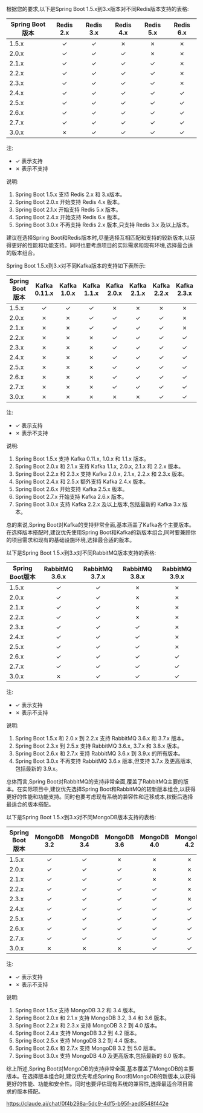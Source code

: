 根据您的要求,以下是Spring Boot 1.5.x到3.x版本对不同Redis版本支持的表格:



| Spring Boot版本 | Redis 2.x | Redis 3.x | Redis 4.x | Redis 5.x | Redis 6.x |  
|---------------|:---------:|:---------:|:---------:|:---------:|:---------:|
| 1.5.x         |     ✓     |     ✓     |     ✗     |     ✗     |     ✗     |   
| 2.0.x         |     ✓     |     ✓     |     ✓     |     ✗     |     ✗     |
| 2.1.x         |     ✓     |     ✓     |     ✓     |     ✓     |     ✗     |
| 2.2.x         |     ✓     |     ✓     |     ✓     |     ✓     |     ✗     |
| 2.3.x         |     ✓     |     ✓     |     ✓     |     ✓     |     ✗     |
| 2.4.x         |     ✓     |     ✓     |     ✓     |     ✓     |     ✓     |
| 2.5.x         |     ✓     |     ✓     |     ✓     |     ✓     |     ✓     |
| 2.6.x         |     ✓     |     ✓     |     ✓     |     ✓     |     ✓     |
| 2.7.x         |     ✓     |     ✓     |     ✓     |     ✓     |     ✓     |
| 3.0.x         |     ✗     |     ✓     |     ✓     |     ✓     |     ✓     |

注:
- ✓ 表示支持
- ✗ 表示不支持


说明:
1. Spring Boot 1.5.x 支持 Redis 2.x 和 3.x版本。
2. Spring Boot 2.0.x 开始支持 Redis 4.x 版本。
3. Spring Boot 2.1.x 开始支持 Redis 5.x 版本。
4. Spring Boot 2.4.x 开始支持 Redis 6.x 版本。
5. Spring Boot 3.0.x 不再支持 Redis 2.x 版本,只支持 Redis 3.x 及以上版本。

建议在选择Spring Boot和Redis版本时,尽量选择互相匹配和支持的较新版本,以获得更好的性能和功能支持。同时也要考虑项目的实际需求和现有环境,选择最合适的版本组合。

Spring Boot 1.5.x到3.x对不同Kafka版本的支持如下表所示:



| Spring Boot版本 | Kafka 0.11.x | Kafka 1.0.x | Kafka 1.1.x | Kafka 2.0.x | Kafka 2.1.x | Kafka 2.2.x | Kafka 2.3.x | Kafka 2.4.x | Kafka 2.5.x | Kafka 2.6.x | Kafka 2.7.x | Kafka 2.8.x | Kafka 3.x |
|---------------|:------------:|:-----------:|:-----------:|:-----------:|:-----------:|:-----------:|:-----------:|:-----------:|:-----------:|:-----------:|:-----------:|:-----------:|:---------:|
| 1.5.x         |      ✓       |     ✓       |     ✓       |     ✗       |     ✗       |     ✗       |     ✗       |     ✗       |     ✗       |     ✗       |     ✗       |     ✗       |     ✗     |
| 2.0.x         |      ✗       |     ✗       |     ✓       |     ✓       |     ✓       |     ✓       |     ✗       |     ✗       |     ✗       |     ✗       |     ✗       |     ✗       |     ✗     |
| 2.1.x         |      ✗       |     ✗       |     ✓       |     ✓       |     ✓       |     ✓       |     ✗       |     ✗       |     ✗       |     ✗       |     ✗       |     ✗       |     ✗     |
| 2.2.x         |      ✗       |     ✗       |     ✗       |     ✓       |     ✓       |     ✓       |     ✓       |     ✗       |     ✗       |     ✗       |     ✗       |     ✗       |     ✗     |
| 2.3.x         |      ✗       |     ✗       |     ✗       |     ✓       |     ✓       |     ✓       |     ✓       |     ✗       |     ✗       |     ✗       |     ✗       |     ✗       |     ✗     |
| 2.4.x         |      ✗       |     ✗       |     ✗       |     ✓       |     ✓       |     ✓       |     ✓       |     ✓       |     ✗       |     ✗       |     ✗       |     ✗       |     ✗     |
| 2.5.x         |      ✗       |     ✗       |     ✗       |     ✓       |     ✓       |     ✓       |     ✓       |     ✓       |     ✗       |     ✗       |     ✗       |     ✗       |     ✗     |
| 2.6.x         |      ✗       |     ✗       |     ✗       |     ✓       |     ✓       |     ✓       |     ✓       |     ✓       |     ✓       |     ✗       |     ✗       |     ✗       |     ✗     |
| 2.7.x         |      ✗       |     ✗       |     ✗       |     ✓       |     ✓       |     ✓       |     ✓       |     ✓       |     ✓       |     ✓       |     ✗       |     ✗       |     ✗     |
| 3.0.x         |      ✗       |     ✗       |     ✗       |     ✗       |     ✗       |     ✓       |     ✓       |     ✓       |     ✓       |     ✓       |     ✓       |     ✓       |     ✓     |

注:
- ✓ 表示支持
- ✗ 表示不支持


说明:
1. Spring Boot 1.5.x 支持 Kafka 0.11.x, 1.0.x 和 1.1.x 版本。
2. Spring Boot 2.0.x 和 2.1.x 支持 Kafka 1.1.x, 2.0.x, 2.1.x 和 2.2.x 版本。
3. Spring Boot 2.2.x 和 2.3.x 支持 Kafka 2.0.x, 2.1.x, 2.2.x 和 2.3.x 版本。
4. Spring Boot 2.4.x 和 2.5.x 额外支持 Kafka 2.4.x 版本。
5. Spring Boot 2.6.x 开始支持 Kafka 2.5.x 版本。
6. Spring Boot 2.7.x 开始支持 Kafka 2.6.x 版本。
7. Spring Boot 3.0.x 支持 Kafka 2.2.x 及以上版本,包括最新的 Kafka 3.x 版本。

总的来说,Spring Boot对Kafka的支持非常全面,基本涵盖了Kafka各个主要版本。在选择版本搭配时,建议优先使用Spring Boot和Kafka的新版本组合,同时要兼顾你的项目需求和现有的基础设施环境,选择最合适的版本。


以下是Spring Boot 1.5.x到3.x对不同RabbitMQ版本支持的表格:



| Spring Boot版本 | RabbitMQ 3.6.x | RabbitMQ 3.7.x | RabbitMQ 3.8.x | RabbitMQ 3.9.x |
|---------------|:--------------:|:--------------:|:--------------:|:--------------:|
| 1.5.x         |       ✓        |       ✓        |       ✗        |       ✗        |
| 2.0.x         |       ✓        |       ✓        |       ✗        |       ✗        |
| 2.1.x         |       ✓        |       ✓        |       ✗        |       ✗        |
| 2.2.x         |       ✓        |       ✓        |       ✗        |       ✗        |
| 2.3.x         |       ✓        |       ✓        |       ✓        |       ✗        |
| 2.4.x         |       ✓        |       ✓        |       ✓        |       ✗        |
| 2.5.x         |       ✓        |       ✓        |       ✓        |       ✗        |
| 2.6.x         |       ✓        |       ✓        |       ✓        |       ✓        |
| 2.7.x         |       ✓        |       ✓        |       ✓        |       ✓        |
| 3.0.x         |       ✗        |       ✓        |       ✓        |       ✓        |

注:
- ✓ 表示支持
- ✗ 表示不支持


说明:
1. Spring Boot 1.5.x 和 2.0.x 到 2.2.x 支持 RabbitMQ 3.6.x 和 3.7.x 版本。
2. Spring Boot 2.3.x 到 2.5.x 支持 RabbitMQ 3.6.x, 3.7.x 和 3.8.x 版本。
3. Spring Boot 2.6.x 和 2.7.x 支持 RabbitMQ 3.6.x 到 3.9.x 的所有版本。
4. Spring Boot 3.0.x 不再支持 RabbitMQ 3.6.x 版本,但支持 3.7.x 及更高版本,包括最新的 3.9.x。

总体而言,Spring Boot对RabbitMQ的支持非常全面,覆盖了RabbitMQ主要的版本。在实际项目中,建议优先选择Spring Boot和RabbitMQ的较新版本组合,以获得更好的性能和功能支持。同时也要考虑现有系统的兼容性和迁移成本,权衡后选择最适合的版本搭配。

以下是Spring Boot 1.5.x到3.x对不同MongoDB版本支持的表格:



| Spring Boot版本 | MongoDB 3.2 | MongoDB 3.4 | MongoDB 3.6 | MongoDB 4.0 | MongoDB 4.2 | MongoDB 4.4 | MongoDB 5.0 | MongoDB 6.0 |
|---------------|:-----------:|:-----------:|:-----------:|:-----------:|:-----------:|:-----------:|:-----------:|:-----------:|
| 1.5.x         |      ✓      |      ✓      |      ✗      |      ✗      |      ✗      |      ✗      |      ✗      |      ✗      |
| 2.0.x         |      ✓      |      ✓      |      ✓      |      ✗      |      ✗      |      ✗      |      ✗      |      ✗      |
| 2.1.x         |      ✓      |      ✓      |      ✓      |      ✗      |      ✗      |      ✗      |      ✗      |      ✗      |
| 2.2.x         |      ✓      |      ✓      |      ✓      |      ✓      |      ✗      |      ✗      |      ✗      |      ✗      |
| 2.3.x         |      ✓      |      ✓      |      ✓      |      ✓      |      ✗      |      ✗      |      ✗      |      ✗      |
| 2.4.x         |      ✓      |      ✓      |      ✓      |      ✓      |      ✓      |      ✗      |      ✗      |      ✗      |
| 2.5.x         |      ✓      |      ✓      |      ✓      |      ✓      |      ✓      |      ✓      |      ✗      |      ✗      |
| 2.6.x         |      ✓      |      ✓      |      ✓      |      ✓      |      ✓      |      ✓      |      ✓      |      ✗      |
| 2.7.x         |      ✓      |      ✓      |      ✓      |      ✓      |      ✓      |      ✓      |      ✓      |      ✗      |
| 3.0.x         |      ✗      |      ✗      |      ✗      |      ✓      |      ✓      |      ✓      |      ✓      |      ✓      |

注:
- ✓ 表示支持
- ✗ 表示不支持


说明:
1. Spring Boot 1.5.x 支持 MongoDB 3.2 和 3.4 版本。
2. Spring Boot 2.0.x 和 2.1.x 支持 MongoDB 3.2, 3.4 和 3.6 版本。
3. Spring Boot 2.2.x 和 2.3.x 支持 MongoDB 3.2 到 4.0 版本。
4. Spring Boot 2.4.x 支持 MongoDB 3.2 到 4.2 版本。
5. Spring Boot 2.5.x 支持 MongoDB 3.2 到 4.4 版本。
6. Spring Boot 2.6.x 和 2.7.x 支持 MongoDB 3.2 到 5.0 版本。
7. Spring Boot 3.0.x 支持 MongoDB 4.0 及更高版本,包括最新的 6.0 版本。

综上所述,Spring Boot对MongoDB的支持非常全面,基本覆盖了MongoDB的主要版本。在选择版本组合时,建议优先考虑Spring Boot和MongoDB的新版本,以获得更好的性能、功能和安全性。同时也要评估现有系统的兼容性,选择最适合项目需求的版本搭配。


https://claude.ai/chat/0f4b298a-5dc9-4df5-b95f-aed8548f442e


